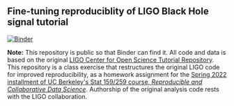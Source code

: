 ## Fine-tuning reproduciblity of LIGO Black Hole signal tutorial

 [![Binder](https://mybinder.org/badge_logo.svg)](https://mybinder.org/v2/gh/UCB-stat-159-s22/hw05-joezhou99/6745b98271175065be4c57fba9065f43195161e2?labpath=index.ipynb)

**Note:** This repository is public so that Binder can find it. All code and data is based on the original [LIGO Center for Open Science Tutorial Repository](https://github.com/losc-tutorial/LOSC_Event_tutorial). This repository is a class exercise that restructures the original LIGO code for improved reproducibility, as a homework assignment for the [Spring 2022 installment of UC Berkeley's Stat 159/259 course, _Reproducible and Collaborative Data Science_](https://ucb-stat-159-s22.github.io). Authorship of the original analysis code rests with the LIGO collaboration.
